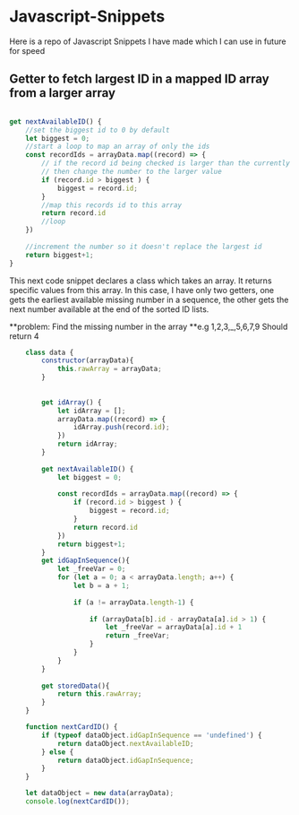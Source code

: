 # Javascript-Snippets
Here is a repo of Javascript Snippets I have made which I can use in future for speed


## Getter to fetch largest ID in a mapped ID array from a larger array ##
```javascript

get nextAvailableID() {
    //set the biggest id to 0 by default
    let biggest = 0;
    //start a loop to map an array of only the ids
    const recordIds = arrayData.map((record) => {
        // if the record id being checked is larger than the currently set number
        // then change the number to the larger value
        if (record.id > biggest ) {
            biggest = record.id;
        }
        //map this records id to this array
        return record.id
        //loop
    })
    
    //increment the number so it doesn't replace the largest id
    return biggest+1;
}

```

This next code snippet declares a class which takes an array. It returns specific values from this array. 
In this case, I have only two getters, one gets the earliest available missing number in a sequence, the other gets the
next number available at the end of the sorted ID lists.

**problem: Find the missing number in the array
**e.g 1,2,3,_,5,6,7,9 Should return 4


```javascript
    class data {
        constructor(arrayData){
            this.rawArray = arrayData;
        }
        
        
        get idArray() {
            let idArray = [];
            arrayData.map((record) => {
                idArray.push(record.id);
            })
            return idArray;
        }
        
        get nextAvailableID() {
            let biggest = 0;
            
            const recordIds = arrayData.map((record) => {
                if (record.id > biggest ) {
                    biggest = record.id;
                }
                return record.id
            })
            return biggest+1;
        }
        get idGapInSequence(){
            let _freeVar = 0;
            for (let a = 0; a < arrayData.length; a++) {
                let b = a + 1;
                
                if (a != arrayData.length-1) {
                    
                    if (arrayData[b].id - arrayData[a].id > 1) {
                        let _freeVar = arrayData[a].id + 1
                        return _freeVar;
                    }
                }
            }
        }
        
        get storedData(){
            return this.rawArray;
        }
    }

    function nextCardID() {
        if (typeof dataObject.idGapInSequence == 'undefined') {
            return dataObject.nextAvailableID;
        } else {
            return dataObject.idGapInSequence;
        }
    }

    let dataObject = new data(arrayData);
    console.log(nextCardID());
    
```
